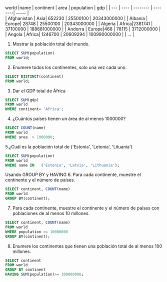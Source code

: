 
world
|name	| continent |	area | population |	gdp |
| --- | ---- | -------- |   --------| ----- |  
| Afghanistan	| Asia|		652230 | 25500100    | 20343000000 |
| Albania	| Europe| 28748 | 25500100    | 20343000000 |
| Algeria	| Africa|2381741 | 37100000    | 188681000000 |
| Andorra	| Europe|468 | 78115    | 3712000000 |
| Angola	| Africa|	1246700 |   20609294    | 100990000000 |
| ... |

  
1. Mostrar la población total del mundo.
     
~~~SQL
SELECT SUM(population)
FROM world;
~~~


2. Enumere todos los continentes, solo una vez cada uno.
    
~~~SQL
SELECT DISTINCT(continent)
FROM world;
~~~


3. Dar el GDP total de África

~~~SQL
SELECT SUM(gdp)
FROM world
WHERE continent= 'Africa';
~~~


4. ¿Cuántos países tienen un área de al menos 1000000?

~~~SQL
SELECT COUNT(name)
FROM world
WHERE area  > 1000000;
~~~


5.¿Cuál es la población total de ('Estonia', 'Letonia', 'Lituania') 

~~~SQL
SELECT SUM(population)
FROM world
WHERE name IN   ('Estonia', 'Latvia', 'Lithuania');
~~~

Usando GROUP BY y HAVING
6. Para cada continente, muestre el continente y el número de países.

~~~SQL
SELECT continent, COUNT(name)
FROM world
GROUP BY(continent);
~~~


7. Para cada continente, muestre el continente y el número de países con poblaciones de al menos 10 millones.
~~~SQL
SELECT continent, COUNT(name)
FROM world
WHERE population >= 10000000
GROUP BY(continent);
~~~


8. Enumere los continentes que tienen una población total de al menos 100 millones.
~~~SQL
SELECT continent
FROM world
GROUP BY continent
HAVING SUM(population)>= 100000000;
~~~
